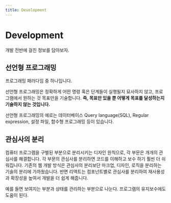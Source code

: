 ```yaml
---
title: Development
---
```


# Development

개발 전반에 걸친 정보를 담아보자.

## 선언형 프로그래밍

프로그래밍 패러다임 중 하나입니다.

선언형 프로그래밍은 정확하게 어떤 명령 혹은 단계들이 실행될지 묘사하지 않고, 프로그램에서 원하는 것 목표만을 기술합니다. **즉, 목표만 있을 뿐 어떻게 목표를 달성하는지 기술하지 않는 것입니다.**

선언형 프로그래밍의 예로는 데이터베이스 Query language(SQL), Regular expression, 설정 파일, 함수형 프로그래밍 등이 있습니다.

## 관심사의 분리

컴퓨터 프로그램을 구별된 부분으로 분리시키는 디자인 원칙으로, 각 부문은 개개의 관심사를 해결합니다. 각 부문의 관심사를 분리하면 코드를 이해하고 보수 하기 훨씬 더 쉬워집니다. 기존의 웹 개발 방식은 관심사의 분리보단 마크업, 디자인, 로직을 분리하는 기술의 분리에 가까웠습니다. 반면 리액트는 컴포넌트별로 관심사를 분리하여 재사용성과 확장성을 높여서 개발을 더 쉽게 해줍니다.

예를 들면 보여지는 부분과 상태를 관리하는 부분으로 나눈다.
프로그램의 유지보수에도 도움이 된다.
